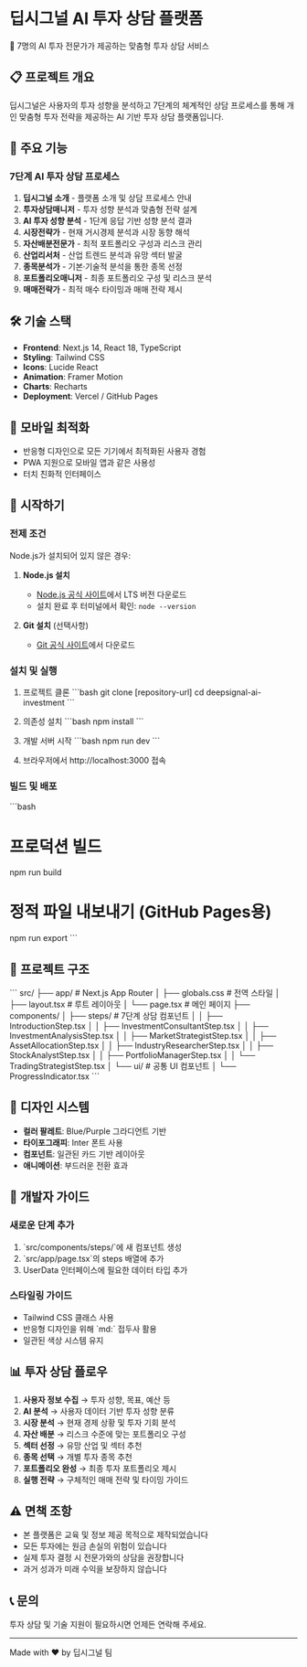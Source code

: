 # 딥시그널 AI 투자 상담 플랫폼

🤖 7명의 AI 투자 전문가가 제공하는 맞춤형 투자 상담 서비스

## 📋 프로젝트 개요

딥시그널은 사용자의 투자 성향을 분석하고 7단계의 체계적인 상담 프로세스를 통해 개인 맞춤형 투자 전략을 제공하는 AI 기반 투자 상담 플랫폼입니다.

## 🎯 주요 기능

### 7단계 AI 투자 상담 프로세스

1. **딥시그널 소개** - 플랫폼 소개 및 상담 프로세스 안내
2. **투자상담매니저** - 투자 성향 분석과 맞춤형 전략 설계
3. **AI 투자 성향 분석** - 1단계 응답 기반 성향 분석 결과
4. **시장전략가** - 현재 거시경제 분석과 시장 동향 해석
5. **자산배분전문가** - 최적 포트폴리오 구성과 리스크 관리
6. **산업리서처** - 산업 트렌드 분석과 유망 섹터 발굴
7. **종목분석가** - 기본·기술적 분석을 통한 종목 선정
8. **포트폴리오매니저** - 최종 포트폴리오 구성 및 리스크 분석
9. **매매전략가** - 최적 매수 타이밍과 매매 전략 제시

## 🛠 기술 스택

- **Frontend**: Next.js 14, React 18, TypeScript
- **Styling**: Tailwind CSS
- **Icons**: Lucide React
- **Animation**: Framer Motion
- **Charts**: Recharts
- **Deployment**: Vercel / GitHub Pages

## 📱 모바일 최적화

- 반응형 디자인으로 모든 기기에서 최적화된 사용자 경험
- PWA 지원으로 모바일 앱과 같은 사용성
- 터치 친화적 인터페이스

## 🚀 시작하기

### 전제 조건

Node.js가 설치되어 있지 않은 경우:

1. **Node.js 설치**
   - [Node.js 공식 사이트](https://nodejs.org/)에서 LTS 버전 다운로드
   - 설치 완료 후 터미널에서 확인: `node --version`

2. **Git 설치** (선택사항)
   - [Git 공식 사이트](https://git-scm.com/)에서 다운로드

### 설치 및 실행

1. 프로젝트 클론
\`\`\`bash
git clone [repository-url]
cd deepsignal-ai-investment
\`\`\`

2. 의존성 설치
\`\`\`bash
npm install
\`\`\`

3. 개발 서버 시작
\`\`\`bash
npm run dev
\`\`\`

4. 브라우저에서 http://localhost:3000 접속

### 빌드 및 배포

\`\`\`bash
# 프로덕션 빌드
npm run build

# 정적 파일 내보내기 (GitHub Pages용)
npm run export
\`\`\`

## 📁 프로젝트 구조

\`\`\`
src/
├── app/                    # Next.js App Router
│   ├── globals.css        # 전역 스타일
│   ├── layout.tsx         # 루트 레이아웃
│   └── page.tsx           # 메인 페이지
├── components/
│   ├── steps/             # 7단계 상담 컴포넌트
│   │   ├── IntroductionStep.tsx
│   │   ├── InvestmentConsultantStep.tsx
│   │   ├── InvestmentAnalysisStep.tsx
│   │   ├── MarketStrategistStep.tsx
│   │   ├── AssetAllocationStep.tsx
│   │   ├── IndustryResearcherStep.tsx
│   │   ├── StockAnalystStep.tsx
│   │   ├── PortfolioManagerStep.tsx
│   │   └── TradingStrategistStep.tsx
│   └── ui/                # 공통 UI 컴포넌트
│       └── ProgressIndicator.tsx
\`\`\`

## 🎨 디자인 시스템

- **컬러 팔레트**: Blue/Purple 그라디언트 기반
- **타이포그래피**: Inter 폰트 사용
- **컴포넌트**: 일관된 카드 기반 레이아웃
- **애니메이션**: 부드러운 전환 효과

## 🔧 개발자 가이드

### 새로운 단계 추가

1. \`src/components/steps/\`에 새 컴포넌트 생성
2. \`src/app/page.tsx\`의 steps 배열에 추가
3. UserData 인터페이스에 필요한 데이터 타입 추가

### 스타일링 가이드

- Tailwind CSS 클래스 사용
- 반응형 디자인을 위해 \`md:\` 접두사 활용
- 일관된 색상 시스템 유지

## 📊 투자 상담 플로우

1. **사용자 정보 수집** → 투자 성향, 목표, 예산 등
2. **AI 분석** → 사용자 데이터 기반 투자 성향 분류
3. **시장 분석** → 현재 경제 상황 및 투자 기회 분석
4. **자산 배분** → 리스크 수준에 맞는 포트폴리오 구성
5. **섹터 선정** → 유망 산업 및 섹터 추천
6. **종목 선택** → 개별 투자 종목 추천
7. **포트폴리오 완성** → 최종 투자 포트폴리오 제시
8. **실행 전략** → 구체적인 매매 전략 및 타이밍 가이드

## ⚠️ 면책 조항

- 본 플랫폼은 교육 및 정보 제공 목적으로 제작되었습니다
- 모든 투자에는 원금 손실의 위험이 있습니다
- 실제 투자 결정 시 전문가와의 상담을 권장합니다
- 과거 성과가 미래 수익을 보장하지 않습니다

## 📞 문의

투자 상담 및 기술 지원이 필요하시면 언제든 연락해 주세요.

---

Made with ❤️ by 딥시그널 팀